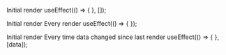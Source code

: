 Initial render
useEffect(() => {
}, []);

Initial render
Every render
useEffect(() => {
});

Initial render
Every time data changed since last render
useEffect(() => {
}, [data]);
